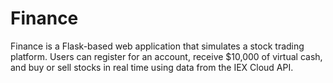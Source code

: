 # Finance
Finance is a Flask-based web application that simulates a stock trading platform. Users can register for an account, receive $10,000 of virtual cash, and buy or sell stocks in real time using data from the IEX Cloud API.
